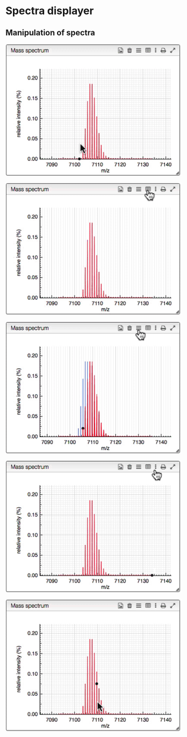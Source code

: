 # Spectra displayer

## Manipulation of spectra

![](drag.gif)

![](toggle-grid.gif)

![](toggle-stack.gif)

![](show-hide-axis.gif)

![](zoom-out-progressive.gif)
